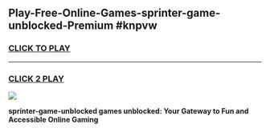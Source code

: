 
## Play-Free-Online-Games-sprinter-game-unblocked-Premium #knpvw
<h3>
<a href="https://premium.freeplayer.one?title=sprinter-game-unblocked&ref=8M">CLICK TO PLAY</a></h3>
<hr>

<h3>
<a href="https://premium.freeplayer.one?title=sprinter-game-unblocked&ref=8M">CLICK 2 PLAY</a>
  
</h3>

<a href="https://premium.freeplayer.one?title=sprinter-game-unblocked&ref=8M"><img src="https://clearcache.store/games.png"></a>


**sprinter-game-unblocked games unblocked: Your Gateway to Fun and Accessible Online Gaming**
